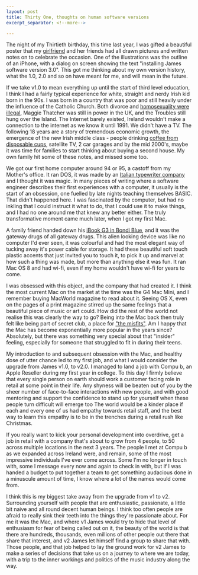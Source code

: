 ```yaml
---
layout: post
title: Thirty One, thoughts on human software versions
excerpt_separator: <!--more-->

---
```


The night of my Thirtieth birthday, this time last year, I was gifted a beautiful poster that my [girlfriend](https://www.instagram.com/ellenrosewallace/) and her friends had all drawn pictures and written notes on to celebrate the occasion. One of the illustrations was the outline of an iPhone, with a dialog on screen showing the text "installing James software version 3.0". This got me thinking about my own version history, what the 1.0, 2.0 and so on have meant for me, and will mean in the future.

<!--more-->

If we take v1.0 to mean everything up until the start of third level education, I think I had a fairly typical experience for white, straight and nerdy Irish kid born in the 90s. I was born in a country that was poor and still heavily under the influence of the Catholic Church. Both divorce and [homosexuality were illegal](https://en.wikipedia.org/wiki/LGBT_rights_in_the_Republic_of_Ireland), Maggie Thatcher was still in power in the UK, and the Troubles still hung over the Island. The Internet barely existed, Ireland wouldn't make a connection to the internet as we know it until 1991. We didn't have a TV. The following 18 years are a story of tremendous economic growth, the emergence of the new Irish middle class - people drinking [coffee from disposable cups](https://www.irishtimes.com/business/agribusiness-and-food/irish-coffee-the-strategy-behind-starbucks-sprawl-1.3210602), satellite TV, 2 car garages and by the mid 2000's, maybe it was time for families to start thinking about buying a second house. My own family hit some of these notes, and missed some too.

We got our first home computer around 94 or 95, a castoff from my Mother's office. It ran DOS, it was made by an [Italian typewriter company](https://en.wikipedia.org/wiki/Olivetti_S.p.A.) and I thought it was magic. In many pieces of writing where a software engineer describes their first experiences with a computer, it usually is the start of an obsession, one fuelled by late nights teaching themselves BASIC. That didn't happened here. I was fascinated by the computer, but had no inkling that I could instruct it what to do, that I could use it to make things, and I had no one around me that knew any better either. The truly transformative moment came much later, when I got my first Mac.

A family friend handed down his [iBook G3 in Bondi Blue](https://en.wikipedia.org/wiki/IBook#iBook_G3_("Clamshell")), and it was the gateway drugs of all gateway drugs. This alien looking device was like no computer I'd ever seen, it was colourful and had the most elegant way of tucking away it's power cable for storage. It had these beautiful soft touch plastic accents that just invited you to touch it, to pick it up and marvel at how such a thing was made, but more than anything else it was fun. It ran Mac OS 8 and had wi-fi, even if my home wouldn't have wi-fi for years to come. 

I was obsessed with this object, and the company that had created it. I think the most current Mac on the market at the time was the G4 Mac Mini, and I remember buying MacWorld magazine to read about it. Seeing OS X, even on the pages of a print magazine stirred up the same feelings that a beautiful piece of music or art could. How did the rest of the world not realise this was clearly the way to go? Being into the Mac back then truly felt like being part of secret club, a place for ["the misfits"](https://fs.blog/2016/03/steve-jobs-crazy-ones/). Am I happy that the Mac has become exponentially more popular in the years since? Absolutely, but there was something very special about that "insider" feeling, especially for someone that struggled to fit in during their teens.

My introduction to and subsequent obsession with the Mac, and healthy dose of utter chance led to my first job, and what I would consider the upgrade from James v1.0, to v2.0. I managed to land a job with Compu b, an Apple Reseller during my first year in college. To this day I firmly believe that every single person on earth should work a customer facing role in retail at some point in their life. Any shyness will be beaten out of you by the sheer number of face-to-face interactions with new people, and with good mentoring and support the confidence to stand up for yourself when these people turn difficult will emerge too The world would be a kinder place if each and every one of us had empathy towards retail staff, and the best way to learn this empathy is to be in the trenches during a retail rush like Christmas.

If you really want to kick your personal development into overdrive, get a job in retail with a company that's about to grow from 4 people, to 50 across multiple locations in the next 3 years. The people I met at Compu b as we expanded across Ireland were, and remain, some of the most impressive individuals I've ever come across. Some I'm no longer in touch with, some I message every now and again to check in with, but if I was handed a budget to put together a team to get something audacious done in a minuscule amount of time, I know where a lot of the names would come from.

I think this is my biggest take away from the upgrade from v1 to v2. Surrounding yourself with people that are enthusiastic, passionate, a little bit naive and all round decent human beings. I think too often people are afraid to really sink their teeth into the things they're passionate about. For me it was the Mac, and where v1 James would try to hide that level of enthusiasm for fear of being called out on it, the beauty of the world is that there are hundreds, thousands, even millions of other people out there that share that interest, and v2 James let himself find a group to share that with. Those people, and that job helped to lay the ground work for v2 James to make a series of decisions that take us on a journey to where we are today, with a trip to the inner workings and politics of the music industry along the way.

